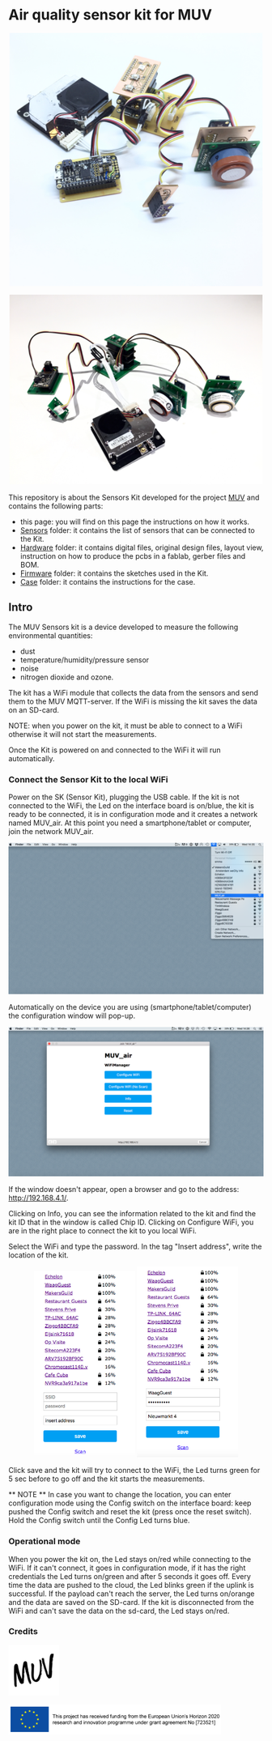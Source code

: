 # Air quality sensor kit for MUV

<p align="center"><img src="images/sensor_kit.jpg" width="500"></p>
<p align="center"><img src="Hardware/Gerber files/images/MUV_SK.jpg" width="500"></p>

This repository is about the Sensors Kit developed for the project [MUV](https://www.muv2020.eu/) and contains the following parts:
- this page: you will find on this page the instructions on how it works.
- [Sensors](https://github.com/waagsociety/air_quality_sensor_kit/tree/master/MUV%20Kit/Sensors) folder: it contains the list of sensors that can be connected to the Kit.
- [Hardware](https://github.com/waagsociety/air_quality_sensor_kit/tree/master/MUV%20Kit/Hardware) folder: it contains digital files, original design files, layout view, instruction on how to produce the pcbs in a fablab, gerber files and BOM.
- [Firmware](https://github.com/waagsociety/air_quality_sensor_kit/tree/master/MUV%20Kit/Firmware) folder: it contains the sketches used in the Kit.
- [Case](https://github.com/waagsociety/air_quality_sensor_kit/tree/master/MUV%20Kit/Case) folder: it contains the instructions for the case.

## Intro
The MUV Sensors kit is a device developed to measure the following environmental quantities:
* dust
* temperature/humidity/pressure sensor
* noise
* nitrogen dioxide and ozone.

The kit has a WiFi module that collects the data from the sensors and send them to the MUV MQTT-server. If the WiFi is missing the kit saves the data on an SD-card.

NOTE: when you power on the kit, it must be able to connect to a WiFi otherwise it will not start the measurements.

Once the Kit is powered on and connected to the WiFi it will run automatically.

### Connect the Sensor Kit to the local WiFi
Power on the SK (Sensor Kit), plugging the USB cable. If the kit is not connected to the WiFi, the Led on the interface board is on/blue, the kit is ready to be connected, it is in configuration mode and it creates a network named MUV_air.
At this point you need a smartphone/tablet or computer, join the network MUV_air.

<p align="center"><img src="images/config_0_0.png"></p>

Automatically on the device you are using (smartphone/tablet/computer) the configuration window will pop-up.

<p align="center"><img src="images/config_1_1.png"></p>

If the window doesn't appear, open a browser and go to the address: http://192.168.4.1/.

Clicking on Info, you can see the information related to the kit and find the kit ID that in the window is called Chip ID.
Clicking on Configure WiFi, you are in the right place to connect the kit to you local WiFi.


Select the WiFi and type the password.
In the tag "Insert address", write the location of the kit.
<p align="center"> <img src="images/config_3.png" width="200">  <img src="images/config_4.png" width="200"></p>

Click save and the kit will try to connect to the WiFi, the Led turns green for 5 sec before to go off and the kit starts the measurements.

** NOTE **
In case you want to change the location, you can enter configuration mode using the Config switch on the interface board: keep pushed the Config switch and reset the kit (press once the reset switch). Hold the Config switch until the Config Led turns blue.

### Operational mode
When you power the kit on, the Led stays on/red while connecting to the WiFi. If it can't connect, it goes in configuration mode, if it has the right credentials the Led turns on/green and after 5 seconds it goes off. Every time the data are pushed to the cloud, the Led blinks green if the uplink is successful. If the payload can't reach the server, the Led turns on/orange and the data are saved on the SD-card. If the kit is disconnected from the WiFi and can't save the data on the sd-card, the Led stays on/red.

### Credits

<p align="left"><img src="images/muv-logo-new.png" width="100"></p>
<p align="left"><img src="images/co-funded-h2020-horiz_en_long.png" width="420"></p>
